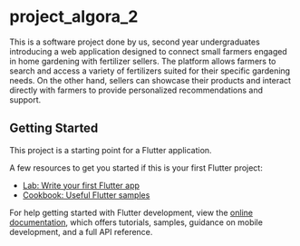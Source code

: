 # project_algora_2

This is a software project done by us, second year undergraduates introducing a web application designed to connect small farmers engaged in home gardening with fertilizer sellers. The platform allows farmers to search and access a variety of fertilizers suited for their specific gardening needs. On the other hand, sellers can showcase their products and interact directly with farmers to provide personalized recommendations and support. 
## Getting Started

This project is a starting point for a Flutter application.

A few resources to get you started if this is your first Flutter project:

- [Lab: Write your first Flutter app](https://docs.flutter.dev/get-started/codelab)
- [Cookbook: Useful Flutter samples](https://docs.flutter.dev/cookbook)

For help getting started with Flutter development, view the
[online documentation](https://docs.flutter.dev/), which offers tutorials,
samples, guidance on mobile development, and a full API reference.
